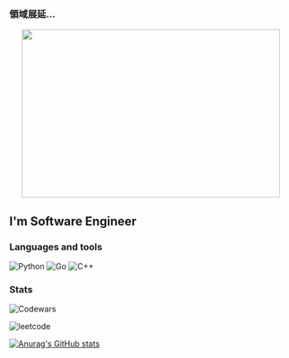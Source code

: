 ### 領域展延...


<p align="center">

  <img width="460" height="300" src="https://github.com/mellgit/mellgit/blob/main/assets/sukuna.gif">

</p>


## I'm Software Engineer

### Languages and tools
![Python](https://img.shields.io/badge/-Python-2D283E?style=for-the-badge&logo=python)
![Go](https://img.shields.io/badge/-Golang-2D283E?style=for-the-badge&logo=go)
![C++](https://img.shields.io/badge/-C++-2D283E?style=for-the-badge&logo=C%2b%2b)


### Stats

![Codewars](https://github.r2v.ch/codewars?user=mellgit&stroke=COLOR)

![leetcode](https://leetcard.jacoblin.cool/mellgit?animation=true)

[![Anurag's GitHub stats](https://github-readme-stats.vercel.app/api?username=mellgit&show_icons=true)
](https://github.com/anuraghazra/github-readme-stats)



